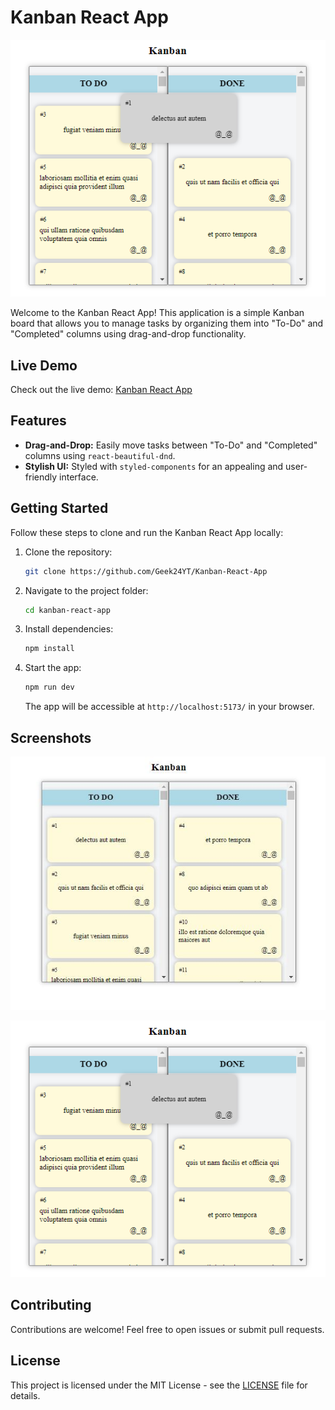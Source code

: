 # Kanban React App

![Kanban React App](./assets/img2.png)

Welcome to the Kanban React App! This application is a simple Kanban board that allows you to manage tasks by organizing them into "To-Do" and "Completed" columns using drag-and-drop functionality.

## Live Demo

Check out the live demo: [Kanban React App](https://kanban-react-app-rosy.vercel.app/)

## Features

- **Drag-and-Drop:** Easily move tasks between "To-Do" and "Completed" columns using `react-beautiful-dnd`.
- **Stylish UI:** Styled with `styled-components` for an appealing and user-friendly interface.

## Getting Started

Follow these steps to clone and run the Kanban React App locally:

1. Clone the repository:

    ```bash
    git clone https://github.com/Geek24YT/Kanban-React-App
    ```

2. Navigate to the project folder:

    ```bash
    cd kanban-react-app
    ```

3. Install dependencies:

    ```bash
    npm install
    ```

4. Start the app:

    ```bash
    npm run dev
    ```

    The app will be accessible at `http://localhost:5173/` in your browser.

## Screenshots

![Kanban Board](./assets/img1.JPG)

![Kanban Board](./assets/img2.png)

## Contributing

Contributions are welcome! Feel free to open issues or submit pull requests.

## License

This project is licensed under the MIT License - see the [LICENSE](LICENSE) file for details.

